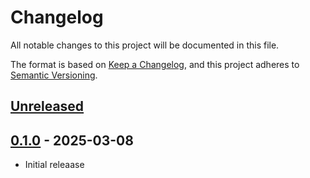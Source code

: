 # Changelog

All notable changes to this project will be documented in this file.

The format is based on [Keep a Changelog](https://keepachangelog.com/en/1.0.0/),
and this project adheres to [Semantic Versioning](https://semver.org/spec/v2.0.0.html).

## [Unreleased]

## [0.1.0] - 2025-03-08

- Initial releaase

[unreleased]: https://github.com/maxdeviant/auk/compare/auk-plumage-v0.1.0...HEAD
[0.1.0]: https://github.com/maxdeviant/auk/releases/tag/auk-plumage-v0.1.0

